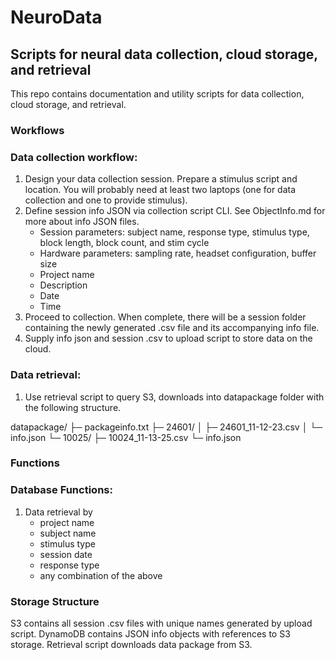 # NeuroData
## Scripts for neural data collection, cloud storage, and retrieval
This repo contains documentation and utility scripts for data collection, cloud storage, and retrieval.

### **Workflows**

### Data collection workflow:
1. Design your data collection session. Prepare a stimulus script and location. You will probably need at least two laptops (one for data collection and one to provide stimulus).
2. Define session info JSON via collection script CLI. See ObjectInfo.md for more about info JSON files.
    - Session parameters: subject name, response type, stimulus type, block length, block count, and stim cycle
    - Hardware parameters: sampling rate, headset configuration, buffer size
    - Project name
    - Description
    - Date
    - Time
3. Proceed to collection. When complete, there will be a session folder containing the newly generated .csv file and its accompanying info file.
4. Supply info json and session .csv to upload script to store data on the cloud.

### Data retrieval:
1. Use retrieval script to query S3, downloads into datapackage folder with the following structure.

datapackage/
    ├─ packageinfo.txt
    ├─ 24601/
    │  ├─ 24601_11-12-23.csv
    │  └─ info.json
    └─ 10025/
       ├─ 10024_11-13-25.csv
       └─ info.json

### **Functions**

### Database Functions:
1. Data retrieval by
    - project name
    - subject name
    - stimulus type
    - session date
    - response type
    - any combination of the above

### Storage Structure
S3 contains all session .csv files with unique names generated by upload script.
DynamoDB contains JSON info objects with references to S3 storage.
Retrieval script downloads data package from S3.
